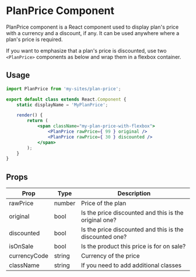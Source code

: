 PlanPrice Component
=============

PlanPrice component is a React component used to display plan's price with a currency and a discount, if any.
It can be used anywhere where a plan's price is required.

If you want to emphasize that a plan's price is discounted, use two `<PlanPrice>` components as below and wrap them in a
flexbox container.

## Usage

```jsx
import PlanPrice from 'my-sites/plan-price';

export default class extends React.Component {
	static displayName = 'MyPlanPrice';

	render() {
		return (
			<span className="my-plan-price-with-flexbox">
				<PlanPrice rawPrice={ 99 } original />
				<PlanPrice rawPrice={ 30 } discounted />
			</span>
		);
	}
}
```

## Props

| Prop         | Type   | Description                                               |
| ----         | -------| -----------                                               |
| rawPrice     | number | Price of the plan                                         |
| original     | bool   | Is the price discounted and this is the original one?     |
| discounted   | bool   | Is the price discounted and this is the discounted one?   |
| isOnSale     | bool   | Is the product this price is for on sale?                 |
| currencyCode | string | Currency of the price                                     |
| className    | string | If you need to add additional classes                     |

